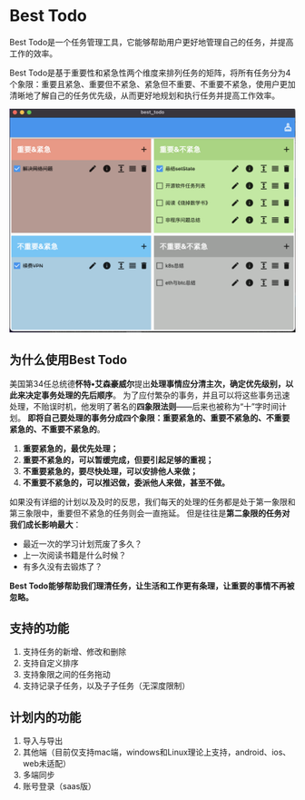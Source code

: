 # Best Todo

Best Todo是一个任务管理工具，它能够帮助用户更好地管理自己的任务，并提高工作的效率。

Best Todo是基于重要性和紧急性两个维度来排列任务的矩阵，将所有任务分为4个象限：重要且紧急、重要但不紧急、紧急但不重要、不重要不紧急，使用户更加清晰地了解自己的任务优先级，从而更好地规划和执行任务并提高工作效率。

<img src="https://raw.githubusercontent.com/stong1994/images/master/picgo/202303091605035.png" style="zoom:50%;" />

## 为什么使用Best Todo

美国第34任总统德**怀特•艾森豪威尔**提出**处理事情应分清主次，确定优先级别，以此来决定事务处理的先后顺序**。
为了应付繁杂的事务，并且可以将这些事务迅速处理，不贻误时机，他发明了著名的**四象限法则**——后来也被称为“十”字时间计划。
**即将自己要处理的事务分成四个象限：重要紧急的、重要不紧急的、不重要紧急的、不重要不紧急的**。

1. **重要紧急的，最优先处理；**
2. **重要不紧急的，可以暂缓完成，但要引起足够的重视；**
3. **不重要紧急的，要尽快处理，可以安排他人来做；**
4. **不重要不紧急的，可以推迟做，委派他人来做，甚至不做。**

如果没有详细的计划以及及时的反思，我们每天的处理的任务都是处于第一象限和第三象限中，重要但不紧急的任务则会一直拖延。
但是往往是**第二象限的任务对我们成长影响最大**：

- 最近一次的学习计划荒废了多久？
- 上一次阅读书籍是什么时候？
- 有多久没有去锻炼了？

**Best Todo能够帮助我们理清任务，让生活和工作更有条理，让重要的事情不再被忽略。**

## 支持的功能
1. 支持任务的新增、修改和删除
2. 支持自定义排序
3. 支持象限之间的任务拖动
4. 支持记录子任务，以及子子任务（无深度限制）

## 计划内的功能
1. 导入与导出
2. 其他端（目前仅支持mac端，windows和Linux理论上支持，android、ios、web未适配）
3. 多端同步
4. 账号登录（saas版）